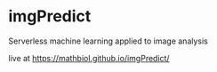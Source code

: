 # imgPredict
Serverless machine learning applied to image analysis

live at https://mathbiol.github.io/imgPredict/
